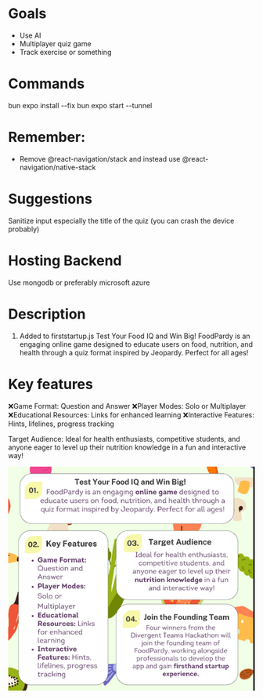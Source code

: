 # Goals

- Use AI
- Multiplayer quiz game
- Track exercise or something

# Commands
bun expo install --fix
bun expo start --tunnel

# Remember:
- Remove @react-navigation/stack and instead use @react-navigation/native-stack

# Suggestions
Sanitize input especially the title of the quiz (you can crash the device probably)

# Hosting Backend
Use mongodb or preferably microsoft azure

# Description
01. Added to firststartup.js
Test Your Food IQ and Win Big!
FoodPardy is an engaging online game designed to
educate users on food, nutrition, and health through a
quiz format inspired by Jeopardy. Perfect for all ages!

# Key features
❌Game Format:
Question and
Answer
❌Player Modes:
Solo or
Multiplayer
❌Educational
Resources: Links
for enhanced
learning
❌Interactive
Features: Hints,
lifelines, progress
tracking

Target Audience:
Ideal for health enthusiasts,
competitive students, and
anyone eager to level up their
nutrition knowledge in a fun
and interactive way!

![alt text](image.png)